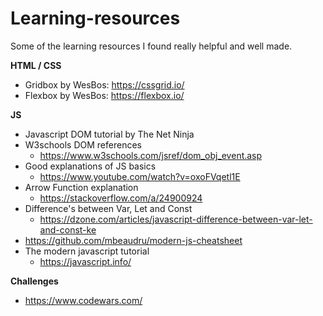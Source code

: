 # Learning-resources
Some of the learning resources I found really helpful and well made.


**HTML / CSS**
- Gridbox by WesBos: https://cssgrid.io/
- Flexbox by WesBos: https://flexbox.io/



**JS**
- Javascript DOM tutorial by The Net Ninja
- W3schools DOM references
  - https://www.w3schools.com/jsref/dom_obj_event.asp
- Good explanations of JS basics
  - https://www.youtube.com/watch?v=oxoFVqetl1E
- Arrow Function explanation
  - https://stackoverflow.com/a/24900924
- Difference's between Var, Let and Const
  - https://dzone.com/articles/javascript-difference-between-var-let-and-const-ke
- https://github.com/mbeaudru/modern-js-cheatsheet
- The modern javascript tutorial
  - https://javascript.info/

**Challenges**
- https://www.codewars.com/
